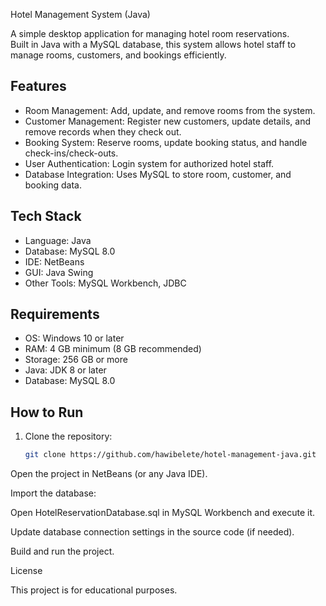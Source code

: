 Hotel Management System (Java)

A simple desktop application for managing hotel room reservations.  
Built in Java with a MySQL database, this system allows hotel staff to manage rooms, customers, and bookings efficiently.

## Features
- Room Management: Add, update, and remove rooms from the system.
- Customer Management: Register new customers, update details, and remove records when they check out.
- Booking System: Reserve rooms, update booking status, and handle check-ins/check-outs.
- User Authentication: Login system for authorized hotel staff.
- Database Integration: Uses MySQL to store room, customer, and booking data.

## Tech Stack
- Language: Java
- Database: MySQL 8.0
- IDE: NetBeans
- GUI: Java Swing
- Other Tools: MySQL Workbench, JDBC

## Requirements
- OS: Windows 10 or later  
- RAM: 4 GB minimum (8 GB recommended)  
- Storage: 256 GB or more  
- Java: JDK 8 or later  
- Database: MySQL 8.0  

## How to Run
1. Clone the repository:
   ```bash
   git clone https://github.com/hawibelete/hotel-management-java.git
Open the project in NetBeans (or any Java IDE).

Import the database:

Open HotelReservationDatabase.sql in MySQL Workbench and execute it.

Update database connection settings in the source code (if needed).

Build and run the project.

License

This project is for educational purposes.
